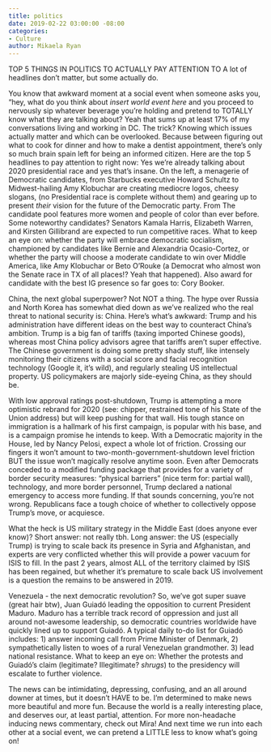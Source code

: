 ```yaml
---
title: politics
date: 2019-02-22 03:00:00 -08:00
categories:
- Culture
author: Mikaela Ryan
---
```


TOP 5 THINGS IN POLITICS TO ACTUALLY PAY ATTENTION TO 
A lot of headlines don’t matter, but some actually do. 

You know that awkward moment at a social event when someone asks you, “hey, what do you think about *insert world event here* and you proceed to nervously sip whatever beverage you’re holding and pretend to TOTALLY know what they are talking about? Yeah that sums up at least 17% of my conversations living and working in DC. The trick? Knowing which issues actually matter and which can be overlooked. Because between figuring out what to cook for dinner and how to make a dentist appointment, there’s only so much brain spain left for being an informed citizen. Here are the top 5 headlines to pay attention to right now: 
Yes we’re already talking about 2020 presidential race and yes that’s insane. On the left, a menagerie of Democratic candidates, from Starbucks executive Howard Schultz to Midwest-hailing Amy Klobuchar are creating mediocre logos, cheesy slogans, (no Presidential race is complete without them) and gearing up to present *their* vision for the future of the Democratic party. From The candidate pool features more women and people of color than ever before. Some noteworthy candidates? Senators Kamala Harris, Elizabeth Warren, and Kirsten Gillibrand are expected to run competitive races. What to keep an eye on: whether the party will embrace democratic socialism, championed by candidates like Bernie and Alexandria Ocasio-Cortez, or whether the party will choose a moderate candidate to win over Middle America, like Amy Klobuchar or Beto O’Rouke (a Democrat who almost won the Senate race in TX of all places!? Yeah that happened). Also award for candidate with the best IG presence so far goes to: Cory Booker. 

China, the next global superpower? Not NOT a thing. The hype over Russia and North Korea has somewhat died down as we’ve realized who the real threat to national security is: China. Here’s what’s awkward: Trump and his administration have different ideas on the best way to counteract China’s ambition. Trump is a big fan of tariffs (taxing imported Chinese goods), whereas most China policy advisors agree that tariffs aren’t super effective. The Chinese government is doing some pretty shady stuff, like intensely monitoring their citizens with a social score and facial recognition technology (Google it, it’s wild), and regularly stealing US intellectual property. US policymakers are majorly side-eyeing China, as they should be. 

With low approval ratings post-shutdown, Trump is attempting a more optimistic rebrand for 2020 (see: chipper, restrained tone of his State of the Union address) but will keep pushing for that wall. His tough stance on immigration is a hallmark of his first campaign, is popular with his base, and is a campaign promise he intends to keep. With a Democratic majority in the House, led by Nancy Pelosi, expect a whole lot of friction. Crossing our fingers it won’t amount to two-month-government-shutdown level friction BUT the issue won’t magically resolve anytime soon. Even after Democrats conceded to a modified funding package that provides for a variety of border security measures: “physical barriers” (nice term for: partial wall), technology, and more border personnel, Trump declared a national emergency to access more funding. If that sounds concerning, you’re not wrong. Republicans face a tough choice of whether to collectively oppose Trump’s move, or acquiesce.

What the heck is US military strategy in the Middle East (does anyone ever know)? Short answer: not really tbh. Long answer: the US (especially Trump) is trying to scale back its presence in Syria and Afghanistan, and experts are very conflicted whether this will provide a power vacuum for ISIS to fill. In the past 2 years, almost ALL of the territory claimed by ISIS has been regained, but whether it’s premature to scale back US involvement is a question the remains to be answered in 2019. 

Venezuela - the next democratic revolution? So, we’ve got super suave (great hair btw), Juan Guiadó leading the opposition to current President Maduro. Maduro has a terrible track record of oppression and just all around not-awesome leadership, so democratic countries worldwide have quickly lined up to support Guiadó. A typical daily to-do list for Guiadó includes: 1) answer incoming call from Prime Minister of Denmark,  2)  sympathetically listen to woes of a rural Venezuelan grandmother. 3) lead national resistance.  What to keep an eye on: Whether the protests and Guiadó’s claim (legitimate? Illegitimate? *shrugs*) to the presidency will escalate to further violence.

The news can be intimidating, depressing, confusing, and an all around downer at times, but it doesn’t HAVE to be. I’m determined to make news more beautiful and more fun. Because the world is a really interesting place, and deserves our, at least partial, attention. For more non-headache inducing news commentary, check out Mira! And next time we run into each other at a social event, we can pretend a LITTLE less to know what’s going on! 
